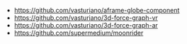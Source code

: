 - https://github.com/vasturiano/aframe-globe-component
- https://github.com/vasturiano/3d-force-graph-vr
- https://github.com/vasturiano/3d-force-graph-ar
- https://github.com/supermedium/moonrider
